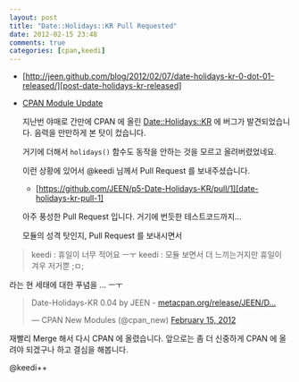 ```yaml
---
layout: post
title: "Date::Holidays::KR Pull Requested"
date: 2012-02-15 23:48
comments: true
categories: [cpan,keedi]
---
```


* [http://jeen.github.com/blog/2012/02/07/date-holidays-kr-0-dot-01-released/][post-date-holidays-kr-released]
* [CPAN Module Update][post-cpan-module-update]

    지난번 야매로 간만에 CPAN 에 올린 [Date::Holidays::KR][cpan-date-holidays-kr] 에 버그가 발견되었습니다. 음력을 만만하게 본 탓이 컸습니다.
  
  거기에 더해서 `holidays()` 함수도 동작을 안하는 것을 모르고 올려버렸었네요.
  
  이런 상황에 있어서 @keedi 님께서 Pull Request 를 보내주셨습니다.
  
  * [https://github.com/JEEN/p5-Date-Holidays-KR/pull/1][date-holidays-kr-pull-1]

  아주 풍성한 Pull Request 입니다. 거기에 번듯한 테스트코드까지...

  모듈의 성격 탓인지, Pull Request 를 보내시면서

> keedi : 휴일이 너무 적어요 ㅡㅜ
> keedi : 모듈 보면서 더 느끼는거지만 휴일이 겨우 저거뿐 ;ㅁ;

  라는 현 세태에 대한 푸념을 ... ㅡㅜ

<blockquote class="twitter-tweet"><p>Date-Holidays-KR 0.04 by JEEN - <a href="http://t.co/9Jcv6nws" title="http://metacpan.org/release/JEEN/Date-Holidays-KR-0.04/">metacpan.org/release/JEEN/D…</a></p>&mdash; CPAN New Modules (@cpan_new) <a href="https://twitter.com/cpan_new/status/169756771706089472" data-datetime="2012-02-15T12:15:42+00:00">February 15, 2012</a></blockquote>

 재빨리 Merge 해서 다시 CPAN 에 올렸습니다.  앞으로는 좀 더 신중하게 CPAN 에 올려야 되겠구나 하고 결심을 해봅니다.
  
  @keedi++
 
[post-cpan-module-update]:http://jeen.github.com/blog/2012/02/09/cpan-module-update/
[post-date-holidays-kr-released]:http://jeen.github.com/blog/2012/02/07/date-holidays-kr-0-dot-01-released/
[cpan-date-holidays-kr]:http://metacpan.org/module/Date::Holidays::KR
[date-holidays-kr-pull-1]:https://github.com/JEEN/p5-Date-Holidays-KR/pull/1